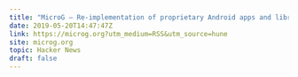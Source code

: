 ```yaml
---
title: "MicroG – Re-implementation of proprietary Android apps and libraries"
date: 2019-05-20T14:47:47Z
link: https://microg.org?utm_medium=RSS&utm_source=hune
site: microg.org
topic: Hacker News
draft: false
---
```

